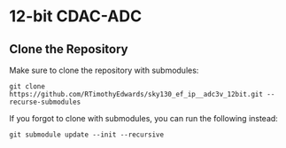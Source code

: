 # 12-bit CDAC-ADC

## Clone the Repository

Make sure to clone the repository with submodules:

```
git clone https://github.com/RTimothyEdwards/sky130_ef_ip__adc3v_12bit.git --recurse-submodules
```

If you forgot to clone with submodules, you can run the following instead:

```
git submodule update --init --recursive
```